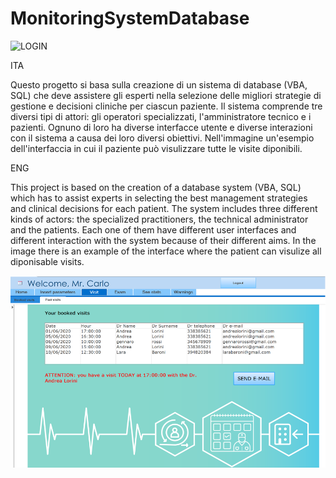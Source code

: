 # MonitoringSystemDatabase

![LOGIN](LogIne.png)

ITA

Questo progetto si basa sulla creazione di un sistema di database (VBA, SQL) che deve assistere gli esperti nella selezione delle migliori strategie di gestione e decisioni cliniche per ciascun paziente. 
Il sistema comprende tre diversi tipi di attori: gli operatori specializzati, l'amministratore tecnico e i pazienti. Ognuno di loro ha diverse interfacce utente e diverse interazioni con il sistema a causa dei loro diversi obiettivi. Nell'immagine un'esempio dell'interfaccia in cui il paziente può visulizzare tutte le visite diponibili.

ENG

This project is based on the creation of a database system (VBA, SQL) which has to assist experts in selecting the best management strategies and clinical decisions for each patient. 
The system includes three different kinds of actors: the specialized practitioners, the technical administrator and the patients. Each one of them have different user interfaces and different interaction with the system because of their different aims. In the image there is an example of the interface where the patient can visulize all diponisable visits.

![VISIT](Visit.png)

